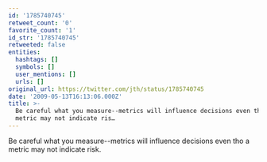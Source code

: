 ```yaml
---
id: '1785740745'
retweet_count: '0'
favorite_count: '1'
id_str: '1785740745'
retweeted: false
entities:
  hashtags: []
  symbols: []
  user_mentions: []
  urls: []
original_url: https://twitter.com/jth/status/1785740745
date: '2009-05-13T16:13:06.000Z'
title: >-
  Be careful what you measure--metrics will influence decisions even tho a
  metric may not indicate ris…
---
```


Be careful what you measure--metrics will influence decisions even tho a metric may not indicate risk.
